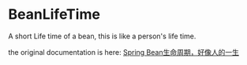 # BeanLifeTime
A short Life time of a bean, this is like a person's life time.

the original documentation is here: [Spring Bean生命周期，好像人的一生](https://juejin.cn/post/7075168883744718856)
